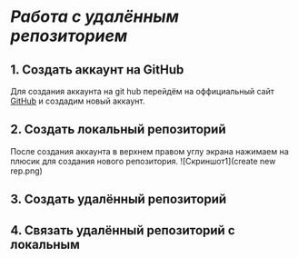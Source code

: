 # ***Работа с удалённым репозиторием***
## 1. Создать аккаунт на GitHub
Для создания аккаунта на git hub перейдём на оффициальный сайт [GitHub](https://github.com) и создадим новый аккаунт.
## 2. Создать локальный репозиторий
После создания аккаунта в верхнем правом углу экрана нажимаем на плюсик для создания нового репозитория.
![Скриншот1](create new rep.png)
## 3. Создать удалённый репозиторий

## 4. Связать удалённый репозиторий с локальным
